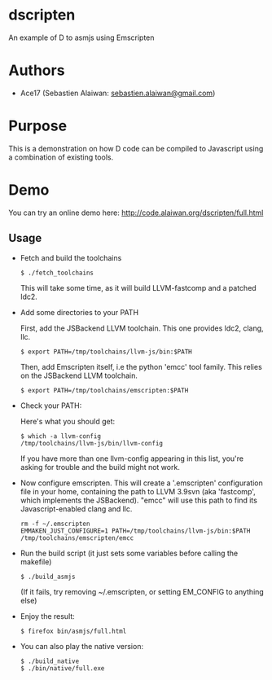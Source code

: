 # dscripten
An example of D to asmjs using Emscripten

Authors
=======

- Ace17 (Sebastien Alaiwan: sebastien.alaiwan@gmail.com)

Purpose
=======

  This is a demonstration on how D code can be compiled to Javascript using
  a combination of existing tools.

Demo
====

  You can try an online demo here: http://code.alaiwan.org/dscripten/full.html

Usage
-----

* Fetch and build the toolchains

  ```
  $ ./fetch_toolchains
  ```

  This will take some time, as it will build LLVM-fastcomp and a patched ldc2.

* Add some directories to your PATH

  First, add the JSBackend LLVM toolchain. This one provides ldc2, clang, llc.
  ```
  $ export PATH=/tmp/toolchains/llvm-js/bin:$PATH
  ```

  Then, add Emscripten itself, i.e the python 'emcc' tool family. This relies on the JSBackend LLVM toolchain.
  ```
  $ export PATH=/tmp/toolchains/emscripten:$PATH
  ```

* Check your PATH:

  Here's what you should get:

  ```
  $ which -a llvm-config
  /tmp/toolchains/llvm-js/bin/llvm-config
  ```

  If you have more than one llvm-config appearing in this list, you're asking
  for trouble and the build might not work.

* Now configure emscripten.
  This will create a '.emscripten' configuration file in your home,
  containing the path to LLVM 3.9svn (aka 'fastcomp', which implements the JSBackend).
  "emcc" will use this path to find its Javascript-enabled clang and llc.

  ```
  rm -f ~/.emscripten
  EMMAKEN_JUST_CONFIGURE=1 PATH=/tmp/toolchains/llvm-js/bin:$PATH /tmp/toolchains/emscripten/emcc
  ```

* Run the build script (it just sets some variables before calling the makefile)

  ```
  $ ./build_asmjs
  ```

  (If it fails, try removing ~/.emscripten, or setting EM_CONFIG to anything else)

* Enjoy the result:

  ```
  $ firefox bin/asmjs/full.html
  ```

* You can also play the native version:

  ```
  $ ./build_native
  $ ./bin/native/full.exe
  ```

